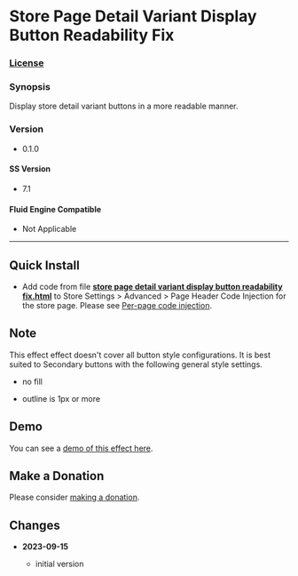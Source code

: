 # Store Page Detail Variant Display Button Readability Fix

### [License][1]

### Synopsis

Display store detail variant buttons in a more readable manner.

### Version

  * 0.1.0

#### SS Version

  * 7.1

#### Fluid Engine Compatible

  * Not Applicable

---

## Quick Install

* Add code from file **[store page detail variant display button readability
  fix.html][2]** to Store Settings > Advanced > Page Header Code Injection
  for the store page. Please see [Per-page code injection][3].

## Note

This effect effect doesn't cover all button style configurations. It is best
suited to Secondary buttons with the following general style settings.
            
  * no fill
    
  * outline is 1px or more

## Demo

You can see a [demo of this effect here][4].

## Make a Donation

Please consider [making a donation][5].

## Changes

<!-- * **2023-08-27**

  * add support for all Gallery Types
  * bumped version to 0.2.0
  -->
* **2023-09-15**

  * initial version

[1]: https://github.com/tomsWebConsulting/twcsl/blob/main/LICENSE.txt#L1
[2]: store%20page%20detail%20variant%20display%20button%20readability%20fix.html#L1
[3]: https://support.squarespace.com/hc/en-us/articles/205815908-Using-code-injection#toc-per-page-code-injection
[4]: https://toms-web-consulting-demos.squarespace.com/store-page-detail-variant-display-button-readability-fix/p/spring-pickle-mix?password=twcdemos
[5]: https://github.com/tomsWebConsulting/twcsl#make-a-donation
